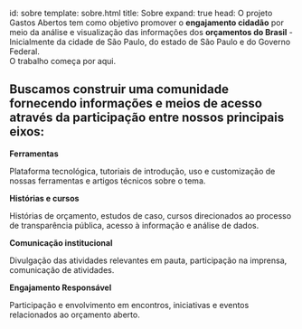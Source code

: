 id: sobre
template: sobre.html
title: Sobre
expand: true
head: O projeto Gastos Abertos tem como objetivo promover o <strong>engajamento cidadão</strong> por meio da análise e visualização das informações dos <strong>orçamentos do Brasil</strong> - Inicialmente da cidade de São Paulo, do estado de São Paulo e do Governo Federal.<br>O trabalho começa por aqui.


<div class="page-subhead">
  <div class="row">
    <h2>Buscamos construir uma comunidade fornecendo informações e meios de acesso através da participação entre nossos principais eixos:</h2>
    <div>
      <strong class="title">Ferramentas</strong>
      <p>Plataforma tecnológica, tutoriais de introdução, uso e customização de nossas ferramentas e artigos técnicos sobre o tema.</p>
    </div>
    <div>
      <strong class="title">Histórias e cursos</strong>
      <p>Histórias de orçamento, estudos de caso, cursos direcionados ao processo de transparência pública, acesso à informação e análise de dados.</p>
    </div>
    <div>
      <strong class="title">Comunicação institucional</strong>
      <p>Divulgação das atividades relevantes em pauta, participação na imprensa, comunicação de atividades.</p>
    </div>
    <div>
      <strong class="title">Engajamento Responsável</strong>
      <p>Participação e envolvimento em encontros, iniciativas e eventos relacionados ao orçamento aberto.</p>
    </div>
  </div>
</div>


